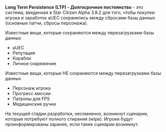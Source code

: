 **Long Term Persistence (LTP) - Долгосрочное постоянство** - это система, введенная в Star Citizen Alpha 3.8.2 для того, чтобы покупки игрока и заработок aUEC сохранялись между сбросами базы данных (основные патчи, сбросы персонажа). 

Известные вещи, которые сохраняются между перезагрузками базы данных 
+ aUEC
+ Репутация
+ Корабли
+ Личное снаряжение 

Известные вещи, которые НЕ сохраняются между перезагрузками базы данных 
+ Персонаж игрока
+ Прогресс миссии 
+ Патроны для FPS 
+ Медицинские ручки

На текущей стадии разработки, несомненно, возникнут сценарии, которые потребуют полного стирания (wipe). Игроки будут проинформированы заранее, если такие сценарии возникнут.